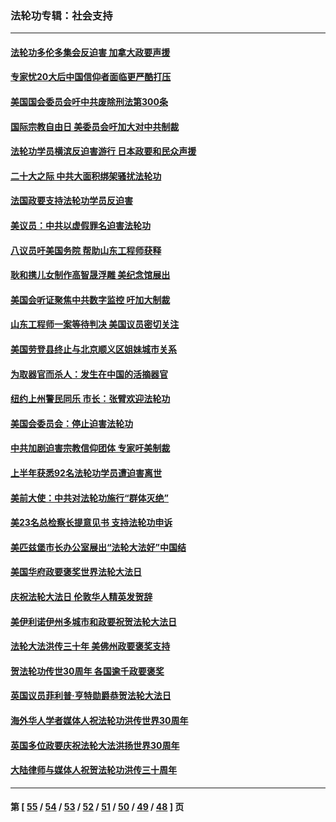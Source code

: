 ### 法轮功专辑：社会支持
---
#### [法轮功多伦多集会反迫害 加拿大政要声援](../../pages/nf4386/n13881303.md?01300430) 
#### [专家忧20大后中国信仰者面临更严酷打压](../../pages/nf4386/n13874993.md?01300430) 
#### [美国国会委员会吁中共废除刑法第300条](../../pages/nf4386/n13868121.md?01300430) 
#### [国际宗教自由日 美委员会吁加大对中共制裁](../../pages/nf4386/n13855021.md?01300430) 
#### [法轮功学员横滨反迫害游行 日本政要和民众声援](../../pages/nf4386/n13847132.md?01300430) 
#### [二十大之际 中共大面积绑架骚扰法轮功](../../pages/nf4386/n13846381.md?01300430) 
#### [法国政要支持法轮功学员反迫害](../../pages/nf4386/n13841970.md?01300430) 
#### [美议员：中共以虚假罪名迫害法轮功](../../pages/nf4386/n13841083.md?01300430) 
#### [八议员吁美国务院 帮助山东工程师获释](../../pages/nf4386/n13836379.md?01300430) 
#### [耿和携儿女制作高智晟浮雕 美纪念馆展出](../../pages/nf4386/n13829624.md?01300430) 
#### [美国会听证聚焦中共数字监控 吁加大制裁](../../pages/nf4386/n13825083.md?01300430) 
#### [山东工程师一案等待判决 美国议员密切关注](../../pages/nf4386/n13815065.md?01300430) 
#### [美国劳登县终止与北京顺义区姐妹城市关系](../../pages/nf4386/n13811030.md?01300430) 
#### [为取器官而杀人：发生在中国的活摘器官](../../pages/nf4386/n13794731.md?01300430) 
#### [纽约上州警民同乐 市长：张臂欢迎法轮功](../../pages/nf4386/n13794375.md?01300430) 
#### [美国会委员会：停止迫害法轮功](../../pages/nf4386/n13788164.md?01300430) 
#### [中共加剧迫害宗教信仰团体 专家吁美制裁](../../pages/nf4386/n13780252.md?01300430) 
#### [上半年获悉92名法轮功学员遭迫害离世](../../pages/nf4386/n13772701.md?01300430) 
#### [美前大使：中共对法轮功施行“群体灭绝”](../../pages/nf4386/n13771705.md?01300430) 
#### [美23名总检察长提意见书 支持法轮功申诉](../../pages/nf4386/n13766596.md?01300430) 
#### [美匹兹堡市长办公室展出“法轮大法好”中国结](../../pages/nf4386/n13749721.md?01300430) 
#### [美国华府政要褒奖世界法轮大法日](../../pages/nf4386/n13743770.md?01300430) 
#### [庆祝法轮大法日 伦敦华人精英发贺辞](../../pages/nf4386/n13741593.md?01300430) 
#### [美伊利诺伊州多城市和政要祝贺法轮大法日](../../pages/nf4386/n13737149.md?01300430) 
#### [法轮大法洪传三十年 美佛州政要褒奖支持](../../pages/nf4386/n13737103.md?01300430) 
#### [贺法轮功传世30周年 各国逾千政要褒奖](../../pages/nf4386/n13735828.md?01300430) 
#### [英国议员菲利普‧亨特勋爵恭贺法轮大法日](../../pages/nf4386/n13736187.md?01300430) 
#### [海外华人学者媒体人祝法轮功洪传世界30周年](../../pages/nf4386/n13735835.md?01300430) 
#### [英国多位政要庆祝法轮大法洪扬世界30周年](../../pages/nf4386/n13734739.md?01300430) 
#### [大陆律师与媒体人祝贺法轮功洪传三十周年](../../pages/nf4386/n13735062.md?01300430) 

---
#### 第 [ [55](./55.md?01300430) / [54](./54.md?01300430) / [53](./53.md?01300430) / [52](./52.md?01300430) / [51](./51.md?01300430) / [50](./50.md?01300430) / [49](./49.md?01300430) / [48](./48.md?01300430) ] 页
